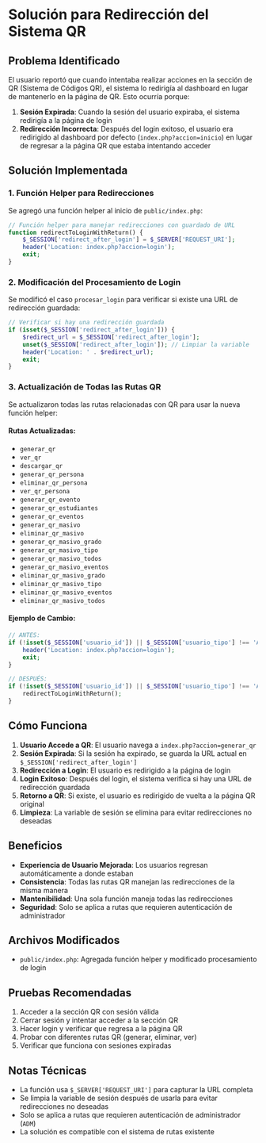 # Solución para Redirección del Sistema QR

## Problema Identificado

El usuario reportó que cuando intentaba realizar acciones en la sección de QR (Sistema de Códigos QR), el sistema lo redirigía al dashboard en lugar de mantenerlo en la página de QR. Esto ocurría porque:

1. **Sesión Expirada**: Cuando la sesión del usuario expiraba, el sistema redirigía a la página de login
2. **Redirección Incorrecta**: Después del login exitoso, el usuario era redirigido al dashboard por defecto (`index.php?accion=inicio`) en lugar de regresar a la página QR que estaba intentando acceder

## Solución Implementada

### 1. Función Helper para Redirecciones

Se agregó una función helper al inicio de `public/index.php`:

```php
// Función helper para manejar redirecciones con guardado de URL
function redirectToLoginWithReturn() {
    $_SESSION['redirect_after_login'] = $_SERVER['REQUEST_URI'];
    header('Location: index.php?accion=login');
    exit;
}
```

### 2. Modificación del Procesamiento de Login

Se modificó el caso `procesar_login` para verificar si existe una URL de redirección guardada:

```php
// Verificar si hay una redirección guardada
if (isset($_SESSION['redirect_after_login'])) {
    $redirect_url = $_SESSION['redirect_after_login'];
    unset($_SESSION['redirect_after_login']); // Limpiar la variable
    header('Location: ' . $redirect_url);
    exit;
}
```

### 3. Actualización de Todas las Rutas QR

Se actualizaron todas las rutas relacionadas con QR para usar la nueva función helper:

#### Rutas Actualizadas:
- `generar_qr`
- `ver_qr`
- `descargar_qr`
- `generar_qr_persona`
- `eliminar_qr_persona`
- `ver_qr_persona`
- `generar_qr_evento`
- `generar_qr_estudiantes`
- `generar_qr_eventos`
- `generar_qr_masivo`
- `eliminar_qr_masivo`
- `generar_qr_masivo_grado`
- `generar_qr_masivo_tipo`
- `generar_qr_masivo_todos`
- `generar_qr_masivo_eventos`
- `eliminar_qr_masivo_grado`
- `eliminar_qr_masivo_tipo`
- `eliminar_qr_masivo_eventos`
- `eliminar_qr_masivo_todos`

#### Ejemplo de Cambio:
```php
// ANTES:
if (!isset($_SESSION['usuario_id']) || $_SESSION['usuario_tipo'] !== 'ADM') {
    header('Location: index.php?accion=login');
    exit;
}

// DESPUÉS:
if (!isset($_SESSION['usuario_id']) || $_SESSION['usuario_tipo'] !== 'ADM') {
    redirectToLoginWithReturn();
}
```

## Cómo Funciona

1. **Usuario Accede a QR**: El usuario navega a `index.php?accion=generar_qr`
2. **Sesión Expirada**: Si la sesión ha expirado, se guarda la URL actual en `$_SESSION['redirect_after_login']`
3. **Redirección a Login**: El usuario es redirigido a la página de login
4. **Login Exitoso**: Después del login, el sistema verifica si hay una URL de redirección guardada
5. **Retorno a QR**: Si existe, el usuario es redirigido de vuelta a la página QR original
6. **Limpieza**: La variable de sesión se elimina para evitar redirecciones no deseadas

## Beneficios

- **Experiencia de Usuario Mejorada**: Los usuarios regresan automáticamente a donde estaban
- **Consistencia**: Todas las rutas QR manejan las redirecciones de la misma manera
- **Mantenibilidad**: Una sola función maneja todas las redirecciones
- **Seguridad**: Solo se aplica a rutas que requieren autenticación de administrador

## Archivos Modificados

- `public/index.php`: Agregada función helper y modificado procesamiento de login

## Pruebas Recomendadas

1. Acceder a la sección QR con sesión válida
2. Cerrar sesión y intentar acceder a la sección QR
3. Hacer login y verificar que regresa a la página QR
4. Probar con diferentes rutas QR (generar, eliminar, ver)
5. Verificar que funciona con sesiones expiradas

## Notas Técnicas

- La función usa `$_SERVER['REQUEST_URI']` para capturar la URL completa
- Se limpia la variable de sesión después de usarla para evitar redirecciones no deseadas
- Solo se aplica a rutas que requieren autenticación de administrador (`ADM`)
- La solución es compatible con el sistema de rutas existente 